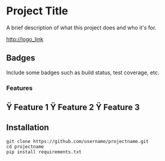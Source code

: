 # Project Title

A brief description of what this project does and who it's for.

<http://logo_link>

## Badges

Include some badges such as build status, test coverage, etc.

### Features

Ÿ Feature 1
Ÿ Feature 2
Ÿ Feature 3
---------------------------------------

## Installation

    git clone https://github.com/username/projectname.git
    cd projectname
    pip install requirements.txt
    
